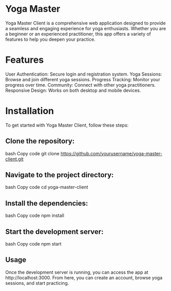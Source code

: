 # Yoga Master

Yoga Master Client is a comprehensive web application designed to provide a seamless and engaging experience for yoga enthusiasts. Whether you are a beginner or an experienced practitioner, this app offers a variety of features to help you deepen your practice.

# Features
User Authentication: Secure login and registration system.
Yoga Sessions: Browse and join different yoga sessions.
Progress Tracking: Monitor your progress over time.
Community: Connect with other yoga practitioners.
Responsive Design: Works on both desktop and mobile devices.
# Installation
To get started with Yoga Master Client, follow these steps:

## Clone the repository:
bash
Copy code
git clone https://github.com/yourusername/yoga-master-client.git
## Navigate to the project directory:
bash
Copy code
cd yoga-master-client
## Install the dependencies:
bash
Copy code
npm install
## Start the development server:
bash
Copy code
npm start
## Usage
Once the development server is running, you can access the app at http://localhost:3000. From here, you can create an account, browse yoga sessions, and start practicing.

